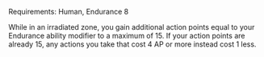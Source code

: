 Requirements: Human, Endurance 8

While in an irradiated zone, you gain additional action points equal to your Endurance ability modifier to a maximum of 15. If your action points are already 15, any actions you take that cost 4 AP or more instead cost 1 less.